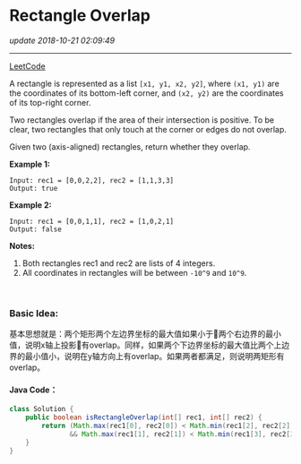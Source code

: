 # Rectangle Overlap
_update 2018-10-21 02:09:49_

---
[LeetCode](https://leetcode.com/problems/rectangle-overlap/description/)

A rectangle is represented as a list `[x1, y1, x2, y2]`, where `(x1, y1)` are the coordinates of its bottom-left corner, and `(x2, y2)` are the coordinates of its top-right corner.

Two rectangles overlap if the area of their intersection is positive.  To be clear, two rectangles that only touch at the corner or edges do not overlap.

Given two (axis-aligned) rectangles, return whether they overlap.

**Example 1:**

    Input: rec1 = [0,0,2,2], rec2 = [1,1,3,3]
    Output: true

**Example 2:**

    Input: rec1 = [0,0,1,1], rec2 = [1,0,2,1]
    Output: false

**Notes:**

1. Both rectangles rec1 and rec2 are lists of 4 integers.
2. All coordinates in rectangles will be between `-10^9` and `10^9`.

<br/>

### Basic Idea:
基本思想就是：两个矩形两个左边界坐标的最大值如果小于两个右边界的最小值，说明x轴上投影有overlap。同样，如果两个下边界坐标的最大值比两个上边界的最小值小，说明在y轴方向上有overlap。如果两者都满足，则说明两矩形有overlap。

#### Java Code：
```java
class Solution {
    public boolean isRectangleOverlap(int[] rec1, int[] rec2) {
        return (Math.max(rec1[0], rec2[0]) < Math.min(rec1[2], rec2[2]) 
               && Math.max(rec1[1], rec2[1]) < Math.min(rec1[3], rec2[3]));
    }
}
```
